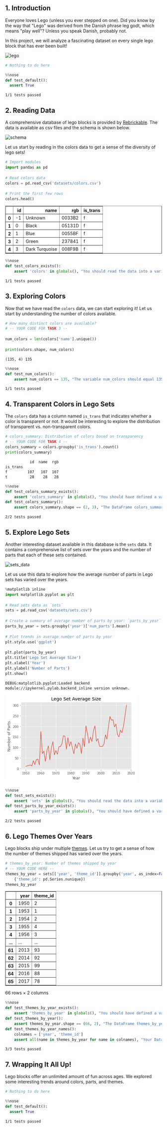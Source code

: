 
## 1. Introduction
<p>Everyone loves Lego (unless you ever stepped on one). Did you know by the way that "Lego" was derived from the Danish phrase leg godt, which means "play well"? Unless you speak Danish, probably not. </p>
<p>In this project, we will analyze a fascinating dataset on every single lego block that has ever been built!</p>
<p><img src="https://s3.amazonaws.com/assets.datacamp.com/production/project_10/datasets/lego-bricks.jpeg" alt="lego"></p>


```python
# Nothing to do here
```


```python
%%nose
def test_default():
  assert True
```






    1/1 tests passed




## 2. Reading Data
<p>A comprehensive database of lego blocks is provided by <a href="https://rebrickable.com/downloads/">Rebrickable</a>. The data is available as csv files and the schema is shown below.</p>
<p><img src="https://s3.amazonaws.com/assets.datacamp.com/production/project_10/datasets/downloads_schema.png" alt="schema"></p>
<p>Let us start by reading in the colors data to get a sense of the diversity of lego sets!</p>


```python
# Import modules
import pandas as pd

# Read colors data
colors = pd.read_csv('datasets/colors.csv')

# Print the first few rows
colors.head()
```




<div>
<style scoped>
    .dataframe tbody tr th:only-of-type {
        vertical-align: middle;
    }

    .dataframe tbody tr th {
        vertical-align: top;
    }

    .dataframe thead th {
        text-align: right;
    }
</style>
<table border="1" class="dataframe">
  <thead>
    <tr style="text-align: right;">
      <th></th>
      <th>id</th>
      <th>name</th>
      <th>rgb</th>
      <th>is_trans</th>
    </tr>
  </thead>
  <tbody>
    <tr>
      <th>0</th>
      <td>-1</td>
      <td>Unknown</td>
      <td>0033B2</td>
      <td>f</td>
    </tr>
    <tr>
      <th>1</th>
      <td>0</td>
      <td>Black</td>
      <td>05131D</td>
      <td>f</td>
    </tr>
    <tr>
      <th>2</th>
      <td>1</td>
      <td>Blue</td>
      <td>0055BF</td>
      <td>f</td>
    </tr>
    <tr>
      <th>3</th>
      <td>2</td>
      <td>Green</td>
      <td>237841</td>
      <td>f</td>
    </tr>
    <tr>
      <th>4</th>
      <td>3</td>
      <td>Dark Turquoise</td>
      <td>008F9B</td>
      <td>f</td>
    </tr>
  </tbody>
</table>
</div>




```python
%%nose
def test_colors_exists():
    assert 'colors' in globals(), "You should read the data into a variable named `colors`"
```






    1/1 tests passed




## 3. Exploring Colors
<p>Now that we have read the <code>colors</code> data, we can start exploring it! Let us start by understanding the number of colors available.</p>


```python
# How many distinct colors are available?
# -- YOUR CODE FOR TASK 3 --

num_colors = len(colors['name'].unique())

print(colors.shape, num_colors)
```

    (135, 4) 135



```python
%%nose
def test_num_colors():
    assert num_colors == 135, "The variable num_colors should equal 135"
```






    1/1 tests passed




## 4. Transparent Colors in Lego Sets
<p>The <code>colors</code> data has a column named <code>is_trans</code> that indicates whether a color is transparent or not. It would be interesting to explore the distribution of transparent vs. non-transparent colors.</p>


```python
# colors_summary: Distribution of colors based on transparency
# -- YOUR CODE FOR TASK 4 -- 
colors_summary = colors.groupby('is_trans').count()
print(colors_summary)
```

               id  name  rgb
    is_trans                
    f         107   107  107
    t          28    28   28



```python
%%nose
def test_colors_summary_exists():
    assert 'colors_summary' in globals(), "You should have defined a variable named `colors_summary`"
def test_colors_summary():
    assert colors_summary.shape == (2, 3), "The DataFrame colors_summary should contain 2 rows and 3 columns"
```






    2/2 tests passed




## 5. Explore Lego Sets
<p>Another interesting dataset available in this database is the <code>sets</code> data. It contains a comprehensive list of sets over the years and the number of parts that each of these sets contained. </p>
<p><img src="https://imgur.com/1k4PoXs.png" alt="sets_data"></p>
<p>Let us use this data to explore how the average number of parts in Lego sets has varied over the years.</p>


```python
%matplotlib inline
import matplotlib.pyplot as plt

# Read sets data as `sets`
sets = pd.read_csv('datasets/sets.csv')

# Create a summary of average number of parts by year: `parts_by_year`
parts_by_year = sets.groupby('year')['num_parts'].mean()

# Plot trends in average number of parts by year
plt.style.use('ggplot')

plt.plot(parts_by_year)
plt.title('Lego Set Average Size')
plt.xlabel('Year')
plt.ylabel('Number of Parts')
plt.show()

```

    DEBUG:matplotlib.pyplot:Loaded backend module://ipykernel.pylab.backend_inline version unknown.



![png](output_13_1.png)



```python
%%nose
def test_sets_exists():
    assert 'sets' in globals(), "You should read the data into a variable named `sets`"
def test_parts_by_year_exists():
    assert 'parts_by_year' in globals(), "You should have defined a variable named `parts_by_year`"
```






    2/2 tests passed




## 6. Lego Themes Over Years
<p>Lego blocks ship under multiple <a href="https://shop.lego.com/en-US/Themes">themes</a>. Let us try to get a sense of how the number of themes shipped has varied over the years.</p>


```python
# themes_by_year: Number of themes shipped by year
# -- YOUR CODE HERE --
themes_by_year = sets[['year', 'theme_id']].groupby('year', as_index=False).agg( 
    {'theme_id': pd.Series.nunique})
themes_by_year
```




<div>
<style scoped>
    .dataframe tbody tr th:only-of-type {
        vertical-align: middle;
    }

    .dataframe tbody tr th {
        vertical-align: top;
    }

    .dataframe thead th {
        text-align: right;
    }
</style>
<table border="1" class="dataframe">
  <thead>
    <tr style="text-align: right;">
      <th></th>
      <th>year</th>
      <th>theme_id</th>
    </tr>
  </thead>
  <tbody>
    <tr>
      <th>0</th>
      <td>1950</td>
      <td>2</td>
    </tr>
    <tr>
      <th>1</th>
      <td>1953</td>
      <td>1</td>
    </tr>
    <tr>
      <th>2</th>
      <td>1954</td>
      <td>2</td>
    </tr>
    <tr>
      <th>3</th>
      <td>1955</td>
      <td>4</td>
    </tr>
    <tr>
      <th>4</th>
      <td>1956</td>
      <td>3</td>
    </tr>
    <tr>
      <th>...</th>
      <td>...</td>
      <td>...</td>
    </tr>
    <tr>
      <th>61</th>
      <td>2013</td>
      <td>93</td>
    </tr>
    <tr>
      <th>62</th>
      <td>2014</td>
      <td>92</td>
    </tr>
    <tr>
      <th>63</th>
      <td>2015</td>
      <td>99</td>
    </tr>
    <tr>
      <th>64</th>
      <td>2016</td>
      <td>88</td>
    </tr>
    <tr>
      <th>65</th>
      <td>2017</td>
      <td>78</td>
    </tr>
  </tbody>
</table>
<p>66 rows × 2 columns</p>
</div>




```python
%%nose
def test_themes_by_year_exists():
    assert 'themes_by_year' in globals(), "You should have defined a variable named `themes_by_year`"
def test_themes_by_year():
    assert themes_by_year.shape == (66, 2), "The DataFrame themes_by_year should contain 66 rows and 2 columns"
def test_themes_by_year_names():
    colnames = ['year', 'theme_id']
    assert all(name in themes_by_year for name in colnames), "Your DataFrame, bnames, should have columns named: year, theme_id"
```






    3/3 tests passed




## 7. Wrapping It All Up!
<p>Lego blocks offer an unlimited amount of fun across ages. We explored some interesting trends around colors, parts, and themes. </p>


```python
# Nothing to do here
```


```python
%%nose
def test_default():
  assert True
```






    1/1 tests passed



